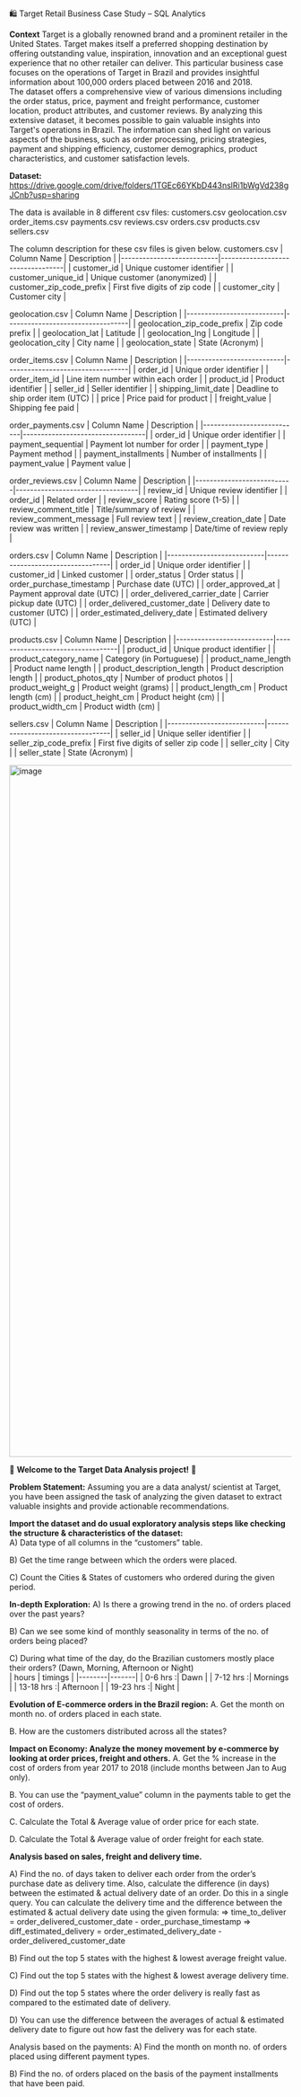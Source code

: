 🛍️ Target Retail Business Case Study – SQL Analytics

**Context**
Target is a globally renowned brand and a prominent retailer in the United States. 
Target makes itself a preferred shopping destination by offering outstanding value, inspiration, innovation and an exceptional guest experience that no other retailer can deliver. 
This particular business case focuses on the operations of Target in Brazil and provides insightful information about 100,000 orders placed between 2016 and 2018.  
The dataset offers a comprehensive view of various dimensions including the order status, price, payment and freight performance, customer location, product attributes, and customer reviews.
By analyzing this extensive dataset, it becomes possible to gain valuable insights into Target's operations in Brazil. 
The information can shed light on various aspects of the business, such as order processing, pricing strategies, payment and shipping efficiency, customer demographics, product characteristics, and customer satisfaction levels.

**Dataset:** https://drive.google.com/drive/folders/1TGEc66YKbD443nslRi1bWgVd238gJCnb?usp=sharing

The data is available in 8 different csv files:
customers.csv
geolocation.csv
order_items.csv
payments.csv
reviews.csv
orders.csv
products.csv
sellers.csv

The column description for these csv files is given below.
customers.csv
| Column Name               | Description                      |
|---------------------------|----------------------------------|
| customer_id               | Unique customer identifier       |
| customer_unique_id        | Unique customer (anonymized)     |
| customer_zip_code_prefix  | First five digits of zip code    |
| customer_city             | Customer city                    |

geolocation.csv
| Column Name               | Description                      |
|---------------------------|----------------------------------|
| geolocation_zip_code_prefix | Zip code prefix |
| geolocation_lat | Latitude |
| geolocation_lng | Longitude |
| geolocation_city | City name |
| geolocation_state | State (Acronym) |

order_items.csv
| Column Name               | Description                      |
|---------------------------|----------------------------------|
| order_id | Unique order identifier |
| order_item_id | Line item number within each order |
| product_id | Product identifier |
| seller_id | Seller identifier |
| shipping_limit_date | Deadline to ship order item (UTC) |
| price | Price paid for product |
| freight_value | Shipping fee paid |

order_payments.csv
| Column Name               | Description                      |
|---------------------------|----------------------------------|
| order_id | Unique order identifier |
| payment_sequential | Payment lot number for order |
| payment_type | Payment method |
| payment_installments | Number of installments |
| payment_value | Payment value |

order_reviews.csv
| Column Name               | Description                      |
|---------------------------|----------------------------------|
| review_id | Unique review identifier |
| order_id | Related order |
| review_score | Rating score (1-5) |
| review_comment_title | Title/summary of review |
| review_comment_message | Full review text |
| review_creation_date | Date review was written |
| review_answer_timestamp | Date/time of review reply |

orders.csv
| Column Name               | Description                      |
|---------------------------|----------------------------------|
| order_id | Unique order identifier |
| customer_id | Linked customer |
| order_status | Order status |
| order_purchase_timestamp | Purchase date (UTC) |
| order_approved_at | Payment approval date (UTC) |
| order_delivered_carrier_date | Carrier pickup date (UTC) |
| order_delivered_customer_date | Delivery date to customer (UTC) |
| order_estimated_delivery_date | Estimated delivery (UTC) |

products.csv
| Column Name               | Description                      |
|---------------------------|----------------------------------|
| product_id | Unique product identifier |
| product_category_name | Category (in Portuguese) |
| product_name_length | Product name length |
| product_description_length | Product description length |
| product_photos_qty | Number of product photos |
| product_weight_g | Product weight (grams) |
| product_length_cm | Product length (cm) |
| product_height_cm | Product height (cm) |
| product_width_cm | Product width (cm) |

sellers.csv
| Column Name               | Description                      |
|---------------------------|----------------------------------|
| seller_id | Unique seller identifier |
| seller_zip_code_prefix | First five digits of seller zip code |
| seller_city | City |
| seller_state | State (Acronym) |

<img width="2045" height="1232" alt="image" src="https://github.com/user-attachments/assets/b2ee8610-f6fb-440d-9fa3-19a5ee128455" />

🚀 **Welcome to the Target Data Analysis project!** 🎉

**Problem Statement:**
Assuming you are a data analyst/ scientist at Target, you have been assigned the task of analyzing the given dataset to extract valuable insights and provide actionable recommendations. 

**Import the dataset and do usual exploratory analysis steps like checking the structure & characteristics of the dataset:**  
A) Data type of all columns in the “customers” table.  

B) Get the time range between which the orders were placed.  

C) Count the Cities & States of customers who ordered during the given period.  

**In-depth Exploration:**
A) Is there a growing trend in the no. of orders placed over the past years?  

B) Can we see some kind of monthly seasonality in terms of the no. of orders being placed?  

C) During what time of the day, do the Brazilian customers mostly place their orders? (Dawn, Morning, Afternoon or Night)  
| hours | timings |
|--------|-------|
| 0-6 hrs :| Dawn |
| 7-12 hrs :| Mornings |
| 13-18 hrs :| Afternoon |
| 19-23 hrs :| Night |

**Evolution of E-commerce orders in the Brazil region:**
A. Get the month on month no. of orders placed in each state.  

B. How are the customers distributed across all the states?  

**Impact on Economy: Analyze the money movement by e-commerce by looking at order prices, freight and others.**
A. Get the % increase in the cost of orders from year 2017 to 2018 (include months between Jan to Aug only).  

B. You can use the “payment_value” column in the payments table to get the cost of orders.  

C. Calculate the Total & Average value of order price for each state.  

D. Calculate the Total & Average value of order freight for each state.  

**Analysis based on sales, freight and delivery time.**  

A) Find the no. of days taken to deliver each order from the order’s purchase date as delivery time.
Also, calculate the difference (in days) between the estimated & actual delivery date of an order.
Do this in a single query.
You can calculate the delivery time and the difference between the estimated & actual delivery date using the given formula:
=> time_to_deliver = order_delivered_customer_date - order_purchase_timestamp
=> diff_estimated_delivery = order_estimated_delivery_date - order_delivered_customer_date  

B) Find out the top 5 states with the highest & lowest average freight value.  

C) Find out the top 5 states with the highest & lowest average delivery time.  

D) Find out the top 5 states where the order delivery is really fast as compared to the estimated date of delivery.  

D) You can use the difference between the averages of actual & estimated delivery date to figure out how fast the delivery was for each state.  

Analysis based on the payments:
A) Find the month on month no. of orders placed using different payment types.  

B) Find the no. of orders placed on the basis of the payment installments that have been paid.  

